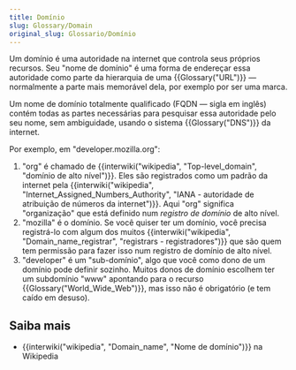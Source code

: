 ```yaml
---
title: Domínio
slug: Glossary/Domain
original_slug: Glossario/Domínio
---
```

Um domínio é uma autoridade na internet que controla seus próprios recursos. Seu "nome de domínio" é uma forma de endereçar essa autoridade como parte da hierarquia de uma {{Glossary("URL")}} — normalmente a parte mais memorável dela, por exemplo por ser uma marca.

Um nome de domínio totalmente qualificado (FQDN — sigla em inglês) contém todas as partes necessárias para pesquisar essa autoridade pelo seu nome, sem ambiguidade, usando o sistema {{Glossary("DNS")}} da internet.

Por exemplo, em "developer.mozilla.org":

1. "org" é chamado de {{interwiki("wikipedia", "Top-level_domain", "domínio de alto nível")}}. Eles são registrados como um padrão da internet pela {{interwiki("wikipedia", "Internet_Assigned_Numbers_Authority", "IANA - autoridade de atribuição de números da internet")}}. Aqui "org" significa "organização" que está definido num _registro de domínio_ de alto nível.
2. "mozilla" é o domínio. Se você quiser ter um domínio, você precisa registrá-lo com algum dos muitos {{interwiki("wikipedia", "Domain_name_registrar", "registrars - registradores")}} que são quem tem permissão para fazer isso num registro de domínio de alto nível.
3. "developer" é um "sub-domínio", algo que você como dono de um domínio pode definir sozinho. Muitos donos de domínio escolhem ter um subdomínio "www" apontando para o recurso {{Glossary("World_Wide_Web")}}, mas isso não é obrigatório (e tem caído em desuso).

## Saiba mais

- {{interwiki("wikipedia", "Domain_name", "Nome de domínio")}} na Wikipedia
